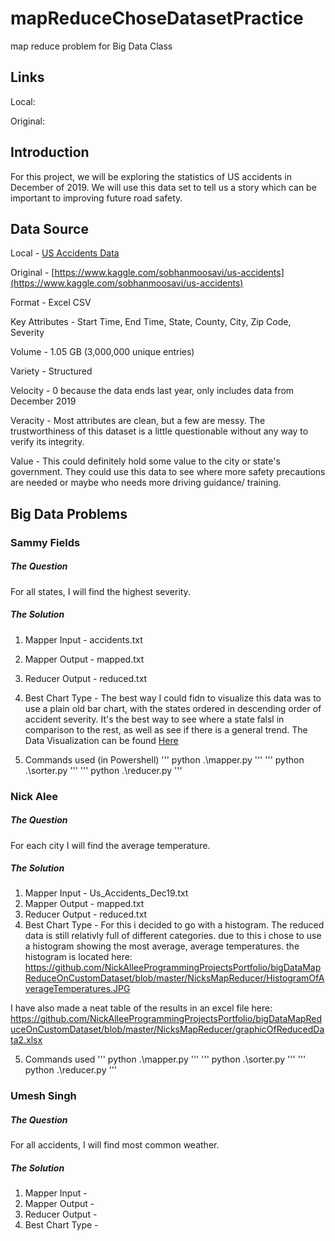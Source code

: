 # mapReduceChoseDatasetPractice
map reduce problem for Big Data Class
## Links

Local:

Original:

## Introduction
For this project, we will be exploring the statistics of US accidents in December of 2019. We will use this data set to tell us a story which can be important to improving future road safety.

## Data Source
Local - [US Accidents Data](./data/Us_Accidents_Dec19.csv)

Original - [https://www.kaggle.com/sobhanmoosavi/us-accidents](https://www.kaggle.com/sobhanmoosavi/us-accidents)

Format - Excel CSV

Key Attributes - Start Time, End Time, State, County, City, Zip Code, Severity

Volume - 1.05 GB (3,000,000 unique entries)

Variety - Structured

Velocity - 0 because the data ends last year, only includes data from December 2019

Veracity - Most attributes are clean, but a few are messy. The trustworthiness of this dataset is a little questionable without any way to verify its integrity.

Value - This could definitely hold some value to the city or state's government. They could use this data to see where more safety precautions are needed or maybe who needs more driving guidance/ training.

## Big Data Problems

### Sammy Fields

##### The Question
For all states, I will find the highest severity.

##### The Solution
1. Mapper Input - accidents.txt
2. Mapper Output - mapped.txt
3. Reducer Output - reduced.txt
4. Best Chart Type - The best way I could fidn to visualize this data was to use a plain old bar chart, with the states ordered in descending order of accident severity. It's the best way to see where a state falsl in comparison to the rest, as well as see if there is a general trend. The Data Visualization can be found [Here](./sammysMapReducer/DataVisualization)


5. Commands used (in Powershell)
  '''
  python .\mapper.py
  '''
  '''
  python .\sorter.py
  '''
  '''
  python .\reducer.py
  '''
### Nick Alee

##### The Question
For each city I will find the average temperature.

##### The Solution
1. Mapper Input - Us_Accidents_Dec19.txt
2. Mapper Output - mapped.txt
3. Reducer Output - reduced.txt
4. Best Chart Type - For this i decided to go with a histogram. The reduced data is still relativly full of different categories. due to this i chose to use a histogram showing the most average, average temperatures. the histogram is located here: https://github.com/NickAlleeProgrammingProjectsPortfolio/bigDataMapReduceOnCustomDataset/blob/master/NicksMapReducer/HistogramOfAverageTemperatures.JPG

  I have also made a neat table of the results in an excel file here: https://github.com/NickAlleeProgrammingProjectsPortfolio/bigDataMapReduceOnCustomDataset/blob/master/NicksMapReducer/graphicOfReducedData2.xlsx
  
5. Commands used
  ''' 
  python .\mapper.py
  '''
  '''
  python .\sorter.py
  '''
  '''
  python .\reducer.py
  '''
  

### Umesh Singh

##### The Question
For all accidents, I will find most common weather.

##### The Solution
1. Mapper Input - 
2. Mapper Output - 
3. Reducer Output - 
4. Best Chart Type - 
